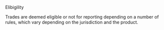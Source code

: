 Elibigility

Trades are deemed eligible or not for reporting depending on a number of rules, which vary depending on the jurisdiction and the product.

